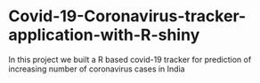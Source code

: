 # Covid-19-Coronavirus-tracker-application-with-R-shiny
In this project we built a R based covid-19 tracker for prediction of increasing number of coronavirus cases in India
